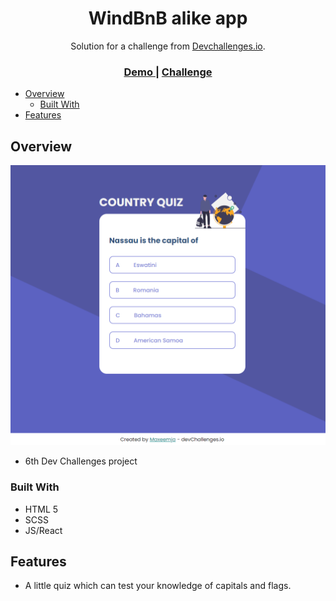 <h1 align="center">WindBnB alike app</h1>

<div align="center">
   Solution for a challenge from <a href="http://devchallenges.io" target="_blank">Devchallenges.io</a>.
</div>

<div align="center">
  <h3>
    <a href="https://maxeemja.github.io/country-quiz">
      Demo
    </a>
    <span> | </span>
    <a href="https://devchallenges.io/challenges/Bu3G2irnaXmfwQ8sZkw8">
      Challenge
    </a>
  </h3>
</div>

<!-- TABLE OF CONTENTS -->
- [Overview](#overview)
    - [Built With](#built-with)
- [Features](#features)


## Overview
![screenshot](./src/assets/demo.png)
- 6th Dev Challenges project
### Built With

- HTML 5
- SCSS 
- JS/React

## Features
- A little quiz which can test your knowledge of capitals and flags.





